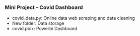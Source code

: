 ### Mini Project - Covid Dashboard

- covid_data.py:  Online data web scraping and data cleaning
- New folder:  Data storage
- covid.pbix:  Powerbi Dashboard 
